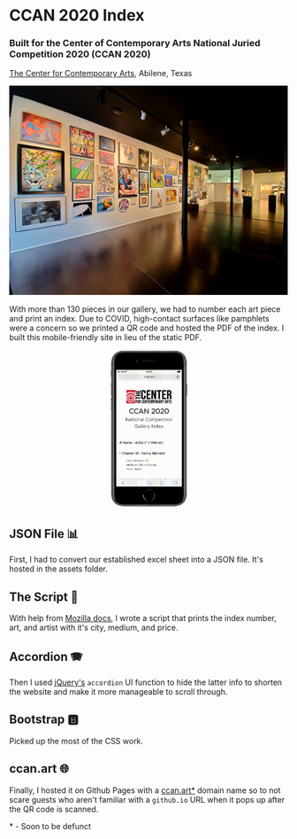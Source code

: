 # CCAN 2020 Index

### Built for the Center of Contemporary Arts National Juried Competition 2020 (CCAN 2020)

[The Center for Contemporary Arts](https://center-arts.com), Abilene, Texas

<p align="center">
  <img src="https://github.com/RobertKCleaves/ccan2020index/blob/main/assets/ccan_gallery_picture.jpg" alt="CCAN 2020">
</p>

With more than 130 pieces in our gallery, we had to number each art piece and print an index. Due to COVID, high-contact surfaces like pamphlets were a concern so we printed a QR code and hosted the PDF of the index. I built this mobile-friendly site in lieu of the static PDF.

<p align="center">
  <img width="30%" src="https://github.com/RobertKCleaves/ccan2020index/blob/main/assets/index_example.gif" alt="Material Bread logo">
</p>

## JSON File 📊
First, I had to convert our established excel sheet into a JSON file. It's hosted in the assets folder.

## The Script 📄
With help from [Mozilla docs](https://developer.mozilla.org/en-US/docs/Learn/JavaScript/Objects/JSON), I wrote a script that prints the index number, art, and artist with it's city, medium, and price.

## Accordion 🪗
Then I used [jQuery's](https://jqueryui.com/accordion/)  `accordion` UI function to hide the latter info to shorten the website and make it more manageable to scroll through.

## Bootstrap 🅱️
Picked up the most of the CSS work.

## ccan.art 🌐
Finally, I hosted it on Github Pages with a [ccan.art*](ccan.art) domain name so to not scare guests who aren't familiar with a `github.io` URL when it pops up after the QR code is scanned.

\* - Soon to be defunct

